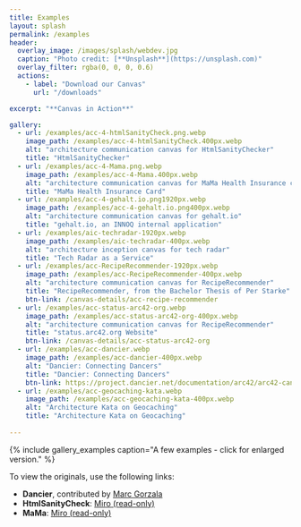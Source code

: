 ```yaml
---
title: Examples
layout: splash
permalink: /examples
header:
  overlay_image: /images/splash/webdev.jpg
  caption: "Photo credit: [**Unsplash**](https://unsplash.com)"
  overlay_filter: rgba(0, 0, 0, 0.6)
  actions:
    - label: "Download our Canvas"
      url: "/downloads"

excerpt: "**Canvas in Action**"  

gallery:
  - url: /examples/acc-4-htmlSanityCheck.png.webp
    image_path: /examples/acc-4-htmlSanityCheck.400px.webp
    alt: "architecture communication canvas for HtmlSanityChecker"
    title: "HtmlSanityChecker"
  - url: /examples/acc-4-Mama.png.webp
    image_path: /examples/acc-4-Mama.400px.webp
    alt: "architecture communication canvas for MaMa Health Insurance card"
    title: "MaMa Health Insurance Card"
  - url: /examples/acc-4-gehalt.io.png1920px.webp
    image_path: /examples/acc-4-gehalt.io.png400px.webp
    alt: "architecture communication canvas for gehalt.io"
    title: "gehalt.io, an INNOQ internal application"
  - url: /examples/aic-techradar-1920px.webp
    image_path: /examples/aic-techradar-400px.webp
    alt: "architecture inception canvas for tech radar"
    title: "Tech Radar as a Service"
  - url: /examples/acc-RecipeRecommender-1920px.webp
    image_path: /examples/acc-RecipeRecommender-400px.webp
    alt: "architecture communication canvas for RecipeRecommender"
    title: "RecipeRecommender, from the Bachelor Thesis of Per Starke"
    btn-link: /canvas-details/acc-recipe-recommender
  - url: /examples/acc-status-arc42-org.webp
    image_path: /examples/acc-status-arc42-org-400px.webp
    alt: "architecture communication canvas for RecipeRecommender"
    title: "status.arc42.org Website"
    btn-link: /canvas-details/acc-status-arc42-org
  - url: /examples/acc-dancier.webp
    image_path: /examples/acc-dancier-400px.webp
    alt: "Dancier: Connecting Dancers"
    title: "Dancier: Connecting Dancers"
    btn-link: https://project.dancier.net/documentation/arc42/arc42-canvas.html
  - url: /examples/acc-geocaching-kata.webp
    image_path: /examples/acc-geocaching-kata-400px.webp
    alt: "Architecture Kata on Geocaching"
    title: "Architecture Kata on Geocaching"
      
---
```


{% include gallery_examples caption="A few examples - click for enlarged version." %}

To view the originals, use the following links:

* **Dancier**, contributed by [Marc Gorzala](https://project.dancier.net/)
* **HtmlSanityCheck**: [Miro (read-only)](https://miro.com/app/board/uXjVM4u3fzg=/?share_link_id=696859326536)
* **MaMa**: [Miro (read-only)](https://miro.com/app/board/uXjVM7oIZJU=/?share_link_id=608410448102)
  